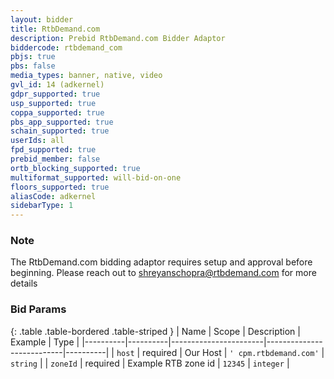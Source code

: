 ```yaml
---
layout: bidder
title: RtbDemand.com
description: Prebid RtbDemand.com Bidder Adaptor
biddercode: rtbdemand_com
pbjs: true
pbs: false
media_types: banner, native, video
gvl_id: 14 (adkernel)
gdpr_supported: true
usp_supported: true
coppa_supported: true
pbs_app_supported: true
schain_supported: true
userIds: all
fpd_supported: true
prebid_member: false
ortb_blocking_supported: true
multiformat_supported: will-bid-on-one
floors_supported: true
aliasCode: adkernel
sidebarType: 1
---
```


### Note

The RtbDemand.com bidding adaptor requires setup and approval before beginning. Please reach out to <shreyanschopra@rtbdemand.com> for more details

### Bid Params

{: .table .table-bordered .table-striped }
| Name     | Scope    | Description           | Example                   | Type     |
|----------|----------|-----------------------|---------------------------|----------|
| `host`   | required | Our Host | `' cpm.rtbdemand.com'` | `string` |
| `zoneId` | required | Example RTB zone id           | `12345`                 | `integer` |

